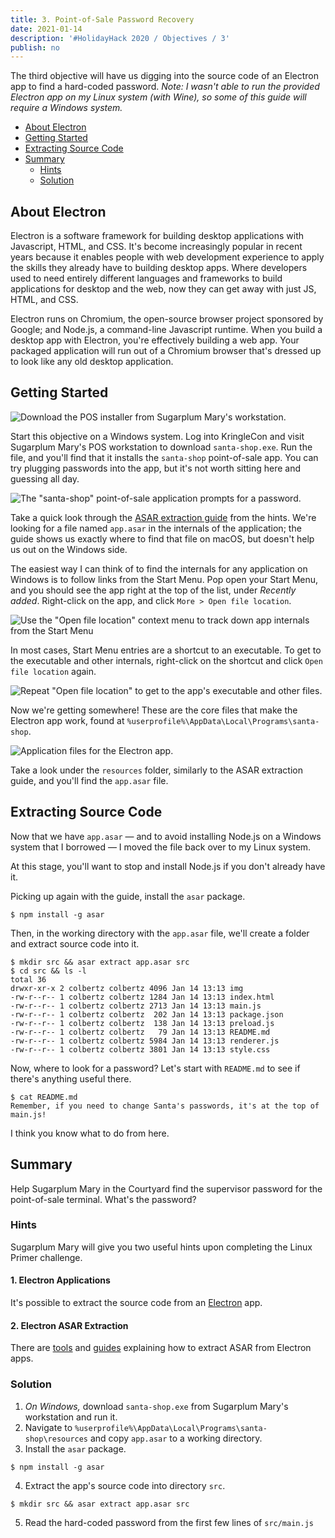 ```yaml
---
title: 3. Point-of-Sale Password Recovery
date: 2021-01-14
description: '#HolidayHack 2020 / Objectives / 3'
publish: no
---
```


The third objective will have us digging into the source code of an Electron app to find a hard-coded password. _Note: I wasn't able to run the provided Electron app on my Linux system (with Wine), so some of this guide will require a Windows system._


- [About Electron](#about-electron)
- [Getting Started](#getting-started)
- [Extracting Source Code](#extracting-source-code)
- [Summary](#summary)
  - [Hints](#hints)
  - [Solution](#solution)


## About Electron
Electron is a software framework for building desktop applications with Javascript, HTML, and CSS. It's become increasingly popular in recent years because it enables people with web development experience to apply the skills they already have to building desktop apps. Where developers used to need entirely different languages and frameworks to build applications for desktop and the web, now they can get away with just JS, HTML, and CSS.

Electron runs on Chromium, the open-source browser project sponsored by Google; and Node.js, a command-line Javascript runtime. When you build a desktop app with Electron, you're effectively building a web app. Your packaged application will run out of a Chromium browser that's dressed up to look like any old desktop application.


## Getting Started
![Download the POS installer from Sugarplum Mary's workstation.](./o3-download.png)

Start this objective on a Windows system. Log into KringleCon and visit Sugarplum Mary's POS workstation to download `santa-shop.exe`. Run the file, and you'll find that it installs the `santa-shop` point-of-sale app. You can try plugging passwords into the app, but it's not worth sitting here and guessing all day.

![The "santa-shop" point-of-sale application prompts for a password.](./o3-app.png)

Take a quick look through the [ASAR extraction guide](https://medium.com/how-to-electron/how-to-get-source-code-of-any-electron-application-cbb5c7726c37) from the hints. We're looking for a file named `app.asar` in the internals of the application; the guide shows us exactly where to find that file on macOS, but doesn't help us out on the Windows side.

The easiest way I can think of to find the internals for any application on Windows is to follow links from the Start Menu. Pop open your Start Menu, and you should see the app right at the top of the list, under _Recently added_. Right-click on the app, and click `More > Open file location`.

![Use the "Open file location" context menu to track down app internals from the Start Menu](./o3-start-menu.png)

In most cases, Start Menu entries are a shortcut to an executable. To get to the executable and other internals, right-click on the shortcut and click `Open file location` again.

![Repeat "Open file location" to get to the app's executable and other files.](./o3-shortcut.png)

Now we're getting somewhere! These are the core files that make the Electron app work, found at `%userprofile%\AppData\Local\Programs\santa-shop`.

![Application files for the Electron app.](./o3-internals.png)

Take a look under the `resources` folder, similarly to the ASAR extraction guide, and you'll find the `app.asar` file.


## Extracting Source Code
Now that we have `app.asar` &mdash; and to avoid installing Node.js on a Windows system that I borrowed &mdash; I moved the file back over to my Linux system.

At this stage, you'll want to stop and install Node.js if you don't already have it.

Picking up again with the guide, install the `asar` package.
```shell
$ npm install -g asar
```

Then, in the working directory with the `app.asar` file, we'll create a folder and extract source code into it.
```shell
$ mkdir src && asar extract app.asar src
$ cd src && ls -l
total 36
drwxr-xr-x 2 colbertz colbertz 4096 Jan 14 13:13 img
-rw-r--r-- 1 colbertz colbertz 1284 Jan 14 13:13 index.html
-rw-r--r-- 1 colbertz colbertz 2713 Jan 14 13:13 main.js
-rw-r--r-- 1 colbertz colbertz  202 Jan 14 13:13 package.json
-rw-r--r-- 1 colbertz colbertz  138 Jan 14 13:13 preload.js
-rw-r--r-- 1 colbertz colbertz   79 Jan 14 13:13 README.md
-rw-r--r-- 1 colbertz colbertz 5984 Jan 14 13:13 renderer.js
-rw-r--r-- 1 colbertz colbertz 3801 Jan 14 13:13 style.css
```

Now, where to look for a password? Let's start with `README.md` to see if there's anything useful there.
```shell
$ cat README.md
Remember, if you need to change Santa's passwords, it's at the top of main.js!
```

I think you know what to do from here.


## Summary
Help Sugarplum Mary in the Courtyard find the supervisor password for the point-of-sale terminal. What's the password?

### Hints
Sugarplum Mary will give you two useful hints upon completing the Linux Primer challenge.

#### 1. Electron Applications
It's possible to extract the source code from an [Electron](https://www.electronjs.org/) app.

#### 2. Electron ASAR Extraction
There are [tools](https://www.npmjs.com/package/asar) and [guides](https://medium.com/how-to-electron/how-to-get-source-code-of-any-electron-application-cbb5c7726c37) explaining how to extract ASAR from Electron apps.

### Solution
1. _On Windows,_ download `santa-shop.exe` from Sugarplum Mary's workstation and run it.
2. Navigate to `%userprofile%\AppData\Local\Programs\santa-shop\resources` and copy `app.asar` to a working directory.
3. Install the `asar` package.
```shell
$ npm install -g asar
```

4. Extract the app's source code into directory `src`.
```shell
$ mkdir src && asar extract app.asar src
```

5. Read the hard-coded password from the first few lines of `src/main.js`
